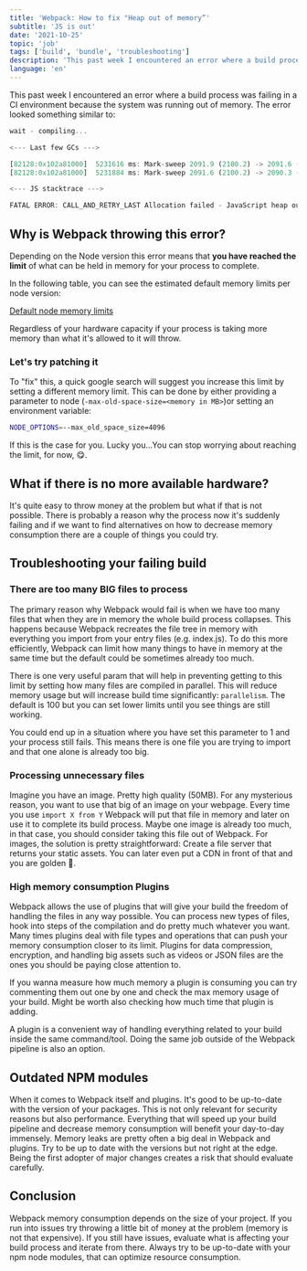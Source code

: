 ```yaml
---
title: 'Webpack: How to fix "Heap out of memory”'
subtitle: 'JS is out'
date: '2021-10-25'
topic: 'job'
tags: ['build', 'bundle', 'troubleshooting']
description: 'This past week I encountered an error where a build process was failing in a CI environment because the system was running out of memory. The error looked something similar to: Javascript heap out of memory'
language: 'en'
---
```


This past week I encountered an error where a build process was failing in a CI environment because the system was running out of memory. The error looked something similar to:

```jsx
wait - compiling...

<--- Last few GCs --->

[82128:0x102a81000]  5231616 ms: Mark-sweep 2091.9 (2100.2) -> 2091.6 (2100.2) MB, 260.0 / 0.1 ms  (average mu = 0.584, current mu = 0.000) last resort GC in old space requested
[82128:0x102a81000]  5231884 ms: Mark-sweep 2091.6 (2100.2) -> 2090.3 (2100.2) MB, 267.7 / 0.0 ms  (average mu = 0.393, current mu = 0.000) last resort GC in old space requested

<--- JS stacktrace --->

FATAL ERROR: CALL_AND_RETRY_LAST Allocation failed - JavaScript heap out of memory
```

## Why is Webpack throwing this error?

Depending on the Node version this error means that **you have reached the limit** of what can be held in memory for your process to complete. 

In the following table, you can see the estimated default memory limits per node version: 

[Default node memory limits](https://www.notion.so/c227ad9575244a7b9aefd77f16e9a064)

Regardless of your hardware capacity if your process is taking more memory than what it's allowed to it will throw.

### Let's try patching it

To "fix" this, a quick google search will suggest you increase this limit by setting a different memory limit. This can be done by either providing a parameter to node (`-max-old-space-size=<memory in MB>`)or setting an environment variable:

```bash
NODE_OPTIONS=--max_old_space_size=4096
```

If this is the case for you. Lucky you...You can stop worrying about reaching the limit, for now, 😋.

## What if there is no more available hardware?

It's quite easy to throw money at the problem but what if that is not possible. There is probably a reason why the process now it's suddenly failing and if we want to find alternatives on how to decrease memory consumption there are a couple of things you could try.

## Troubleshooting your failing build

### There are too many BIG files to process

The primary reason why Webpack would fail is when we have too many files that when they are in memory the whole build process collapses. This happens because Webpack recreates the file tree in memory with everything you import from your entry files (e.g. index.js). To do this more efficiently, Webpack can limit how many things to have in memory at the same time but the default could be sometimes already too much.

There is one very useful param that will help in preventing getting to this limit by setting how many files are compiled in parallel. This will reduce memory usage but will increase build time significantly: `parallelism`. The default is 100 but you can set lower limits until you see things are still working.

You could end up in a situation where you have set this parameter to 1 and your process still fails. This means there is one file you are trying to import and that one alone is already too big. 

### Processing unnecessary files

Imagine you have an image. Pretty high quality (50MB). For any mysterious reason, you want to use that big of an image on your webpage. Every time you use `import X from Y` Webpack will put that file in memory and later on use it to complete its build process. Maybe one image is already too much, in that case, you should consider taking this file out of Webpack. For images, the solution is pretty straightforward: Create a file server that returns your static assets. You can later even put a CDN in front of that and you are golden 🤤.

### High memory consumption Plugins

Webpack allows the use of plugins that will give your build the freedom of handling the files in any way possible. You can process new types of files, hook into steps of the compilation and do pretty much whatever you want. Many times plugins deal with file types and operations that can push your memory consumption closer to its limit. Plugins for data compression, encryption, and handling big assets such as videos or JSON files are the ones you should be paying close attention to.

If you wanna measure how much memory a plugin is consuming you can try commenting them out one by one and check the max memory usage of your build. Might be worth also checking how much time that plugin is adding.

A plugin is a convenient way of handling everything related to your build inside the same command/tool. Doing the same job outside of the Webpack pipeline is also an option.

## Outdated NPM modules

When it comes to Webpack itself and plugins. It's good to be up-to-date with the version of your packages. This is not only relevant for security reasons but also performance. Everything that will speed up your build pipeline and decrease memory consumption will benefit your day-to-day immensely. Memory leaks are pretty often a big deal in Webpack and plugins. Try to be up to date with the versions but not right at the edge. Being the first adopter of major changes creates a risk that should evaluate carefully.

## Conclusion

Webpack memory consumption depends on the size of your project. If you run into issues try throwing a little bit of money at the problem (memory is not that expensive). If you still have issues, evaluate what is affecting your build process and iterate from there. Always try to be up-to-date with your npm node modules, that can optimize resource consumption.